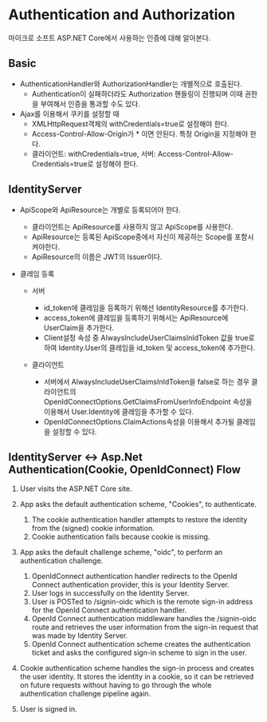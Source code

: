 # Authentication and Authorization
마이크로 소프트 ASP.NET Core에서 사용하는 인증에 대해 알아본다.

## Basic
- AuthenticationHandler와 AuthorizationHandler는 개별적으로 호출된다.
    - Authentication이 실패하더라도 Authorization 핸들링이 진행되며 이때 권한을 부여해서 인증을 통과할 수도 있다.
- Ajax를 이용해서 쿠키를 설정할 때 
	- XMLHttpRequest객체의 withCredentials=true로 설정해야 한다.
	- Access-Control-Allow-Origin가 * 이면 안된다. 특정 Origin을 지정해야 한다.
	- 클라이언트: withCredentials=true, 서버: Access-Control-Allow-Credentials=true로 설정해야 한다.

## IdentityServer
- ApiScope와 ApiResource는 개별로 등록되어야 한다.
	- 클라이언트는 ApiResource를 사용하지 않고 ApiScope를 사용한다.
	- ApiResource는 등록된 ApiScope중에서 자신이 제공하는 Scope를 포함시켜야한다.
	- ApiResource의 이름은 JWT의 Issuer이다.

- 클레임 등록
	- 서버
		- id_token에 클레임을 등록하기 위해선 IdentityResource를 추가한다.
		- access_token에 클레임을 등록하기 위해서는 ApiResource에 UserClaim을 추가한다.
		- Client설정 속성 중 AlwaysIncludeUserClaimsInIdToken 값을 true로 하여 Identity.User의 클레임을 id_token 및 access_token에 추가한다.

	- 클라이언트
		- 서버에서 AlwaysIncludeUserClaimsInIdToken을 false로 하는 경우 
		클라이언트의 OpenIdConnectOptions.GetClaimsFromUserInfoEndpoint 속성을 이용해서 User.Identity에 클레임을 추가할 수 있다.
		- OpenIdConnectOptions.ClaimActions속성을 이용해서 추가될 클레임을 설정할 수 있다.

## IdentityServer <-> Asp.Net Authentication(Cookie, OpenIdConnect) Flow

1. User visits the ASP.NET Core site.
2. App asks the default authentication scheme, "Cookies", to authenticate.
	1. The cookie authentication handler attempts to restore the identity from the (signed) cookie information.
	2. Cookie authentication fails because cookie is missing.

3. App asks the default challenge scheme, "oidc", to perform an authentication challenge.
	1. OpenIdConnect authentication handler redirects to the OpenId Connect authentication provider, this is your Identity Server.
	2. User logs in successfully on the Identity Server.
	3. User is POSTed to /signin-oidc which is the remote sign-in address for the OpenId Connect authentication handler.
	4. OpenId Connect authentication middleware handles the /signin-oidc route and retrieves the user information from the sign-in request that was made by Identity Server.
	5. OpenId Connect authentication scheme creates the authentication ticket and asks the configured sign-in scheme to sign in the user.
4. Cookie authentication scheme handles the sign-in process and creates the user identity. It stores the identity in a cookie, so it can be retrieved on future requests without having to go through the whole authentication challenge pipeline again.
5. User is signed in.